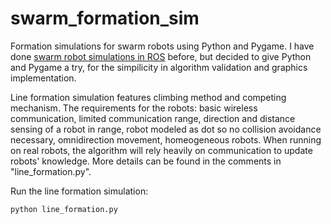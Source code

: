 # swarm_formation_sim
Formation simulations for swarm robots using Python and Pygame. I have done [swarm robot simulations in ROS](https://github.com/yangliu28/swarm_robot_ros_sim.git) before, but decided to give Python and Pygame a try, for the simpilicity in algorithm validation and graphics implementation.

Line formation simulation features climbing method and competing mechanism. The requirements for the robots: basic wireless communication, limited communication range, direction and distance sensing of a robot in range, robot modeled as dot so no collision avoidance necessary, omnidirection movement, homeogeneous robots. When running on real robots, the algorithm will rely heavily on communication to update robots' knowledge. More details can be found in the comments in "line_formation.py".

Run the line formation simulation:

`python line_formation.py`


